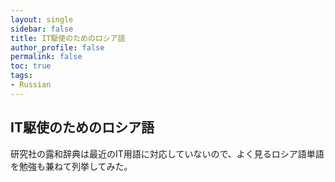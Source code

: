 ```yaml
---
layout: single
sidebar: false
title: IT駆使のためのロシア語
author_profile: false
permalink: false
toc: true
tags:
- Russian
---
```


## IT駆使のためのロシア語
研究社の露和辞典は最近のIT用語に対応していないので、よく見るロシア語単語を勉強も兼ねて列挙してみた。



